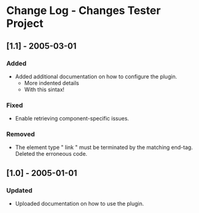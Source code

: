 Change Log - Changes Tester Project
===================================

[1.1] - 2005-03-01
------------------

### Added

- Added additional documentation on how to configure the plugin.
  * More indented details
  * With this sintax!

### Fixed

- Enable retrieving component-specific issues.

### Removed

- The element type " link " must be terminated by the matching end-tag.
  Deleted the erroneous code.

[1.0] - 2005-01-01
------------------

### Updated

- Uploaded documentation on how to use the plugin.


